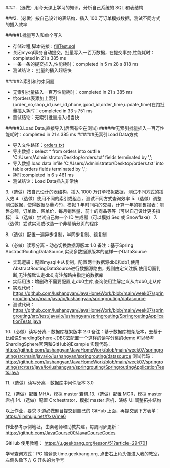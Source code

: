 

###1.（选做）用今天课上学习的知识，分析自己系统的 SQL 和表结构



###2.（必做）按自己设计的表结构，插入 100 万订单模拟数据，测试不同方式的插入效率

#####1.批量写入和单个写入

- 存储过程,脚本链接：[fillTest.sql](./fillTest.sql)
- 关闭mysql事务自动提交，批量写入一百万数据，在提交事务,性能耗时：completed in 21 s 385 ms
- 一条一条的提交插入,性能耗时：completed in 5 m 28 s 818 ms
- 测试结论： 批量的插入超级快

#####2.索引和约束问题

- 无索引批量插入一百万性能耗时：completed in 21 s 385 ms
- 给orders表添加上索引(order_no,shop_id,user_id,phone,good_id,order_time,update_time)在跑批量插入耗时：completed in 33 s 751 ms
- 测试结论：无索引批量插入相当快

#####3.Load Data,直接导入(后面有空在测试)
######无索引批量插入一百万性能耗时：completed in 21 s 385 ms
######无索引Load Data方式
- 导入文件路径：[orders.txt](./orders.txt)
- 导出数据：select * from orders into outfile 'C:/Users/Administrator/Desktop/orders.txt' fields terminated by ',';
- 导入数据:load data infile 'C:/Users/Administrator/Desktop/orders.txt' into table orders fields terminated by ',';
- 耗时:completed in 6 s 461 ms
- 测试结论：Load Data插入非常快




3.（选做）按自己设计的表结构，插入 1000 万订单模拟数据，测试不同方式的插入效
4.（选做）使用不同的索引或组合，测试不同方式查询效率
5.（选做）调整测试数据，使得数据尽量均匀，模拟 1 年时间内的交易，计算一年的销售报表：销售总额，订单数，客单价，每月销售量，前十的商品等等（可以自己设计更多指标）
6.（选做）尝试自己做一个 ID 生成器（可以模拟 Seq 或 Snowflake）
7.（选做）尝试实现或改造一个非精确分页的程序

8.（选做）配置一遍异步复制，半同步复制、组复制



9.（必做）读写分离 - 动态切换数据源版本 1.0
备注：基于Spring AbstractRoutingDataSource,实现多数据源版本的这样一个DataSource
- 实现逻辑：配置mysql主从复制，配置两个数据源db0和db1,使用AbstractRoutingDataSource进行数据源路由，规则由定义注解,使用切面判断,无注解默认走db0,有注解路由指定的数据库
- 实际用法：增删改不需要配置,走db0主库,查询使用注解定义从库db0,走从库
- 实现代码：https://github.com/lushangyan/JavaHomeWork/blob/main/week07/springrouting/src/main/java/io/lushangyan/springrouting/datasource
- 测试代码：https://github.com/lushangyan/JavaHomeWork/blob/main/week07/springrouting/src/test/java/io/lushangyan/springrouting/SpringroutingApplicationTests.java


10.（必做）读写分离 - 数据库框架版本 2.0
备注：基于数据库框架版本，去基于比如说ShardingSphere-JDBC去配置一个这样的读写分离的demo
可以参考ShardingSphere官网和GitHub的Example
实现代码：https://github.com/lushangyan/JavaHomeWork/blob/main/week07/springrouting/src/main/java/io/lushangyan/springrouting/datasource
测试代码：https://github.com/lushangyan/JavaHomeWork/blob/main/week07/springrouting/src/test/java/io/lushangyan/springrouting/SpringroutingApplicationTests.java



11.（选做）读写分离 - 数据库中间件版本 3.0




12.（选做）配置 MHA，模拟 master 宕机
13.（选做）配置 MGR，模拟 master 宕机
14.（选做）配置 Orchestrator，模拟 master 宕机，演练 UI 调整拓扑结构



以上作业，要求 3 道必做题目提交到自己的 GitHub 上面，再提交到下方表单：
https://jinshuju.net/f/xsVme6

作业参考示例地址，由秦老师和助教共建，每周同步更新： https://github.com/JavaCourse00/JavaCourseCodes

GitHub 使用教程： https://u.geekbang.org/lesson/51?article=294701

学号查询方式：PC 端登录 time.geekbang.org, 点击右上角头像进入我的教室，左侧头像下方 G 开头的为学号